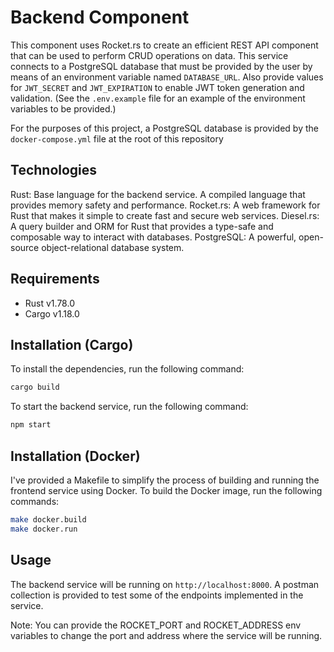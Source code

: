# Backend Component

This component uses Rocket.rs to create an efficient REST API component that can be used to perform CRUD operations on data. This service connects to a PostgreSQL database that must be provided by the user by means of an environment variable named `DATABASE_URL`. Also provide values for `JWT_SECRET` and `JWT_EXPIRATION` to enable JWT token generation and validation. (See the `.env.example` file for an example of the environment variables to be provided.)

For the purposes of this project, a PostgreSQL database is provided by the `docker-compose.yml` file at the root of this repository

## Technologies
Rust: Base language for the backend service. A compiled language that provides memory safety and performance.
Rocket.rs: A web framework for Rust that makes it simple to create fast and secure web services.
Diesel.rs: A query builder and ORM for Rust that provides a type-safe and composable way to interact with databases.
PostgreSQL: A powerful, open-source object-relational database system.

## Requirements
- Rust v1.78.0
- Cargo v1.18.0

## Installation (Cargo)

To install the dependencies, run the following command:

```bash
cargo build
```

To start the backend service, run the following command:

```bash
npm start
```

## Installation (Docker)

I've provided a Makefile to simplify the process of building and running the frontend service using Docker. To build the Docker image, run the following commands:

```bash
make docker.build
make docker.run
```

## Usage

The backend service will be running on `http://localhost:8000`. A postman collection is provided to test some of the endpoints implemented in the service.

Note: You can provide the ROCKET_PORT and ROCKET_ADDRESS env variables to change the port and address where the service will be running.